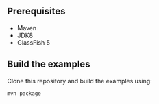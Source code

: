 ## Prerequisites

- Maven
- JDK8
- GlassFish 5

## Build the examples

Clone this repository and build the examples using:

```
mvn package
```
